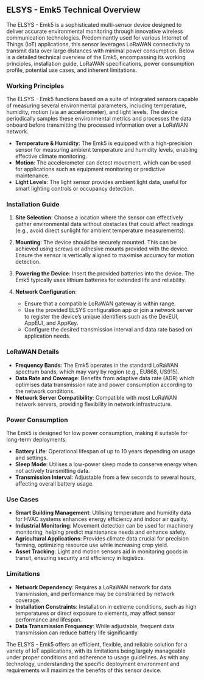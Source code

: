 ## ELSYS - Emk5 Technical Overview

The ELSYS - Emk5 is a sophisticated multi-sensor device designed to deliver accurate environmental monitoring through innovative wireless communication technologies. Predominantly used for various Internet of Things (IoT) applications, this sensor leverages LoRaWAN connectivity to transmit data over large distances with minimal power consumption. Below is a detailed technical overview of the Emk5, encompassing its working principles, installation guide, LoRaWAN specifications, power consumption profile, potential use cases, and inherent limitations.

### Working Principles

The ELSYS - Emk5 functions based on a suite of integrated sensors capable of measuring several environmental parameters, including temperature, humidity, motion (via an accelerometer), and light levels. The device periodically samples these environmental metrics and processes the data onboard before transmitting the processed information over a LoRaWAN network.

- **Temperature & Humidity**: The Emk5 is equipped with a high-precision sensor for measuring ambient temperature and humidity levels, enabling effective climate monitoring.
- **Motion**: The accelerometer can detect movement, which can be used for applications such as equipment monitoring or predictive maintenance.
- **Light Levels**: The light sensor provides ambient light data, useful for smart lighting controls or occupancy detection.

### Installation Guide

1. **Site Selection**: Choose a location where the sensor can effectively gather environmental data without obstacles that could affect readings (e.g., avoid direct sunlight for ambient temperature measurements).
   
2. **Mounting**: The device should be securely mounted. This can be achieved using screws or adhesive mounts provided with the device. Ensure the sensor is vertically aligned to maximise accuracy for motion detection.

3. **Powering the Device**: Insert the provided batteries into the device. The Emk5 typically uses lithium batteries for extended life and reliability.

4. **Network Configuration**:
   - Ensure that a compatible LoRaWAN gateway is within range.
   - Use the provided ELSYS configuration app or join a network server to register the device’s unique identifiers such as the DevEUI, AppEUI, and AppKey.
   - Configure the desired transmission interval and data rate based on application needs.

### LoRaWAN Details

- **Frequency Bands**: The Emk5 operates in the standard LoRaWAN spectrum bands, which may vary by region (e.g., EU868, US915).
- **Data Rate and Coverage**: Benefits from adaptive data rate (ADR) which optimises data transmission rate and power consumption according to the network conditions.
- **Network Server Compatibility**: Compatible with most LoRaWAN network servers, providing flexibility in network infrastructure.

### Power Consumption

The Emk5 is designed for low power consumption, making it suitable for long-term deployments:
- **Battery Life**: Operational lifespan of up to 10 years depending on usage and settings.
- **Sleep Mode**: Utilises a low-power sleep mode to conserve energy when not actively transmitting data.
- **Transmission Interval**: Adjustable from a few seconds to several hours, affecting overall battery usage.

### Use Cases

- **Smart Building Management**: Utilising temperature and humidity data for HVAC systems enhances energy efficiency and indoor air quality.
- **Industrial Monitoring**: Movement detection can be used for machinery monitoring, helping predict maintenance needs and enhance safety.
- **Agricultural Applications**: Provides climate data crucial for precision farming, optimizing resource use while increasing crop yield.
- **Asset Tracking**: Light and motion sensors aid in monitoring goods in transit, ensuring security and efficiency in logistics.

### Limitations

- **Network Dependency**: Requires a LoRaWAN network for data transmission, and performance may be constrained by network coverage.
- **Installation Constraints**: Installation in extreme conditions, such as high temperatures or direct exposure to elements, may affect sensor performance and lifespan.
- **Data Transmission Frequency**: While adjustable, frequent data transmission can reduce battery life significantly.

The ELSYS - Emk5 offers an efficient, flexible, and reliable solution for a variety of IoT applications, with its limitations being largely manageable under proper conditions and adherence to usage guidelines. As with any technology, understanding the specific deployment environment and requirements will maximize the benefits of this sensor device.